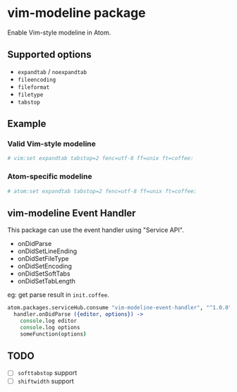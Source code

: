 # vim-modeline package

Enable Vim-style modeline in Atom.

## Supported options

- `expandtab` / `noexpandtab`
- `fileencoding`
- `fileformat`
- `filetype`
- `tabstop`

## Example

### Valid Vim-style modeline

```coffeescript
# vim:set expandtab tabstop=2 fenc=utf-8 ff=unix ft=coffee:
```

### Atom-specific modeline

```coffeescript
# atom:set expandtab tabstop=2 fenc=utf-8 ff=unix ft=coffee:
```

## vim-modeline Event Handler

This package can use the event handler using "Service API".

- onDidParse
- onDidSetLineEnding
- onDidSetFileType
- onDidSetEncoding
- onDidSetSoftTabs
- onDidSetTabLength

eg: get parse result in `init.coffee`.

```coffeescript
atom.packages.serviceHub.consume "vim-modeline-event-handler", "^1.0.0", (handler) ->
  handler.onDidParse ({editor, options}) ->
    console.log editor
    console.log options
    someFunction(options)
```

## TODO

- [ ] `softtabstop` support
- [ ] `shiftwidth` support
